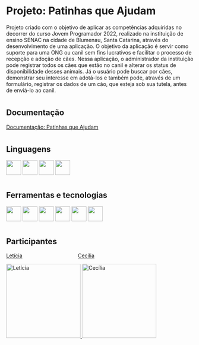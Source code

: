 
# Projeto: Patinhas que Ajudam
Projeto criado com o objetivo de aplicar as competências adquiridas no decorrer do curso Jovem Programador 2022, realizado na instituição de ensino SENAC na cidade de Blumenau, Santa Catarina, através do desenvolvimento de uma aplicação. O objetivo da aplicação é servir como suporte para uma ONG ou canil sem fins lucrativos e facilitar o processo de recepção e adoção de cães. Nessa aplicação, o administrador da instituição pode registrar todos os cães que estão no canil e alterar os status de disponibilidade desses animais. Já o usuário pode buscar por cães, demonstrar seu interesse em adotá-los e também pode, através de um formulário, registrar os dados de um cão, que esteja sob sua tutela, antes de enviá-lo ao canil.

# <h2>Documentação</h2>
[Documentação: Patinhas que Ajudam](https://docs.google.com/document/d/12QnDUXtfPdsM_vdcWaQL9uVEcJNm5qngBCyq9g6qsV4/edit)

# <h2>Linguagens</h2>
<img width=40px height=40px src="https://cdn.jsdelivr.net/gh/devicons/devicon/icons/csharp/csharp-original.svg" /> <img width=40px height=40px src="https://cdn.jsdelivr.net/gh/devicons/devicon/icons/css3/css3-original.svg" /> <img width=40px height=40px src="https://cdn.jsdelivr.net/gh/devicons/devicon/icons/html5/html5-original.svg" /> <img width=40px height=40px src="https://cdn.jsdelivr.net/gh/devicons/devicon/icons/javascript/javascript-original.svg" />

# <h2>Ferramentas e tecnologias</h2>
<img width=40px height=40px src="https://cdn.jsdelivr.net/gh/devicons/devicon/icons/canva/canva-original.svg" /> <img width=40px height=40px src="https://cdn.jsdelivr.net/gh/devicons/devicon/icons/trello/trello-plain.svg" /> <img width=40px height=40px src="https://cdn.jsdelivr.net/gh/devicons/devicon/icons/git/git-original.svg" /> <img width=40px height=40px src="https://cdn.jsdelivr.net/gh/devicons/devicon/icons/github/github-original.svg" /> <img width=40px height=40px src="https://cdn.jsdelivr.net/gh/devicons/devicon/icons/visualstudio/visualstudio-plain.svg" /> <img width=40px height=40px src="https://cdn.jsdelivr.net/gh/devicons/devicon/icons/vscode/vscode-original.svg" />

# <h2>Participantes</h2>

<a href="https://github.com/leticiagarz">Letícia</a> <td>&nbsp;&nbsp;&nbsp;&nbsp;&nbsp;&nbsp;&nbsp;&nbsp;&nbsp;&nbsp;&nbsp;&nbsp;&nbsp;&nbsp;&nbsp;&nbsp;&nbsp;&nbsp;&nbsp;&nbsp;&nbsp;&nbsp;&nbsp;&nbsp;&nbsp;&nbsp;&nbsp;&nbsp;&nbsp;&nbsp;&nbsp;&nbsp;&nbsp;&nbsp;&nbsp;&nbsp;</td> <a href="https://github.com/silvaceciliaa">Cecília</a><br>

<a href="https://github.com/leticiagarz"> <img width=200px height=200px src="https://images2.imgbox.com/01/f4/VjOrxEa4_o.png" alt="Letícia"> </a> <a href="https://github.com/silvaceciliaa"> <img width=200px height=200px src="https://images2.imgbox.com/00/02/gQosC4Lq_o.png" alt="Cecília"> </a>














